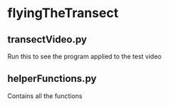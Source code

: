 # flyingTheTransect

## transectVideo.py
Run this to see the program applied to the test video

## helperFunctions.py
Contains all the functions
